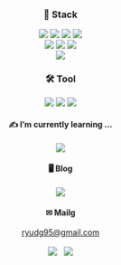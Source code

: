 <div align="center">
  <h3>🎨 Stack</h3>
	<img src="https://img.shields.io/badge/HTML5-E34F26?style=flat&logo=HTML5&logoColor=white" />
	<img src="https://img.shields.io/badge/CSS3-1572B6?style=flat&logo=CSS3&logoColor=white" /> 
  <img src="https://img.shields.io/badge/Javascript-F7DF1E?style=flat&logo=Javascript&logoColor=white" /> 
  <img src="https://img.shields.io/badge/jQuery-0769AD?style=flat&logo=jQuery&logoColor=white" /> <br> 
	<img src="https://img.shields.io/badge/Node.js-339933?style=flat&logo=Node.js&logoColor=white" /> 
  <img src="https://img.shields.io/badge/Express-000000?style=flat&logo=Express&logoColor=white" /> 
  <img src="https://img.shields.io/badge/MongoDB-47A248?style=flat&logo=MongoDB&logoColor=white" /> <br>
  <img src="https://img.shields.io/badge/React-61DAFB?style=flat&logo=React&logoColor=white" />
</div>

<div align="center">
  <h3>🛠 Tool</h3>
  <img src="https://img.shields.io/badge/GitHub-181717?style=flat&logo=GitHub&logoColor=white" />
  <img src="https://img.shields.io/badge/Figma-F24E1E?style=flat&logo=Figma&logoColor=white" /> 
  <img src="https://img.shields.io/badge/VisualStudioCode-007ACC?style=flat&logo=VisualStudioCode&logoColor=white" />
</div>

<div align="center">
  <h4>✍ I’m currently learning ...</h4>
  <img src="https://img.shields.io/badge/Redux-764ABC?style=flat&logo=Redux&logoColor=white" />
</div> 

<div align="center">
<h4>🖥 Blog </h4>
  <a href="https://velog.io/@ryudg_"><img src="https://img.shields.io/badge/Velog-20C997?style=flat&logo=Velog&logoColor=white" /></a>
<h4>✉ Mailg</h4>
	<a href="mailto:ryudg95@gmail.com">ryudg95@gmail.com</a>
</div>

<br>

<div align="center">
  <img src="https://github-readme-stats.vercel.app/api?username=ryudg&show_icons=true">&nbsp;&nbsp;
	<img src="https://github-readme-stats.vercel.app/api/top-langs/?username=ryudg&layout=compact">
</div>


